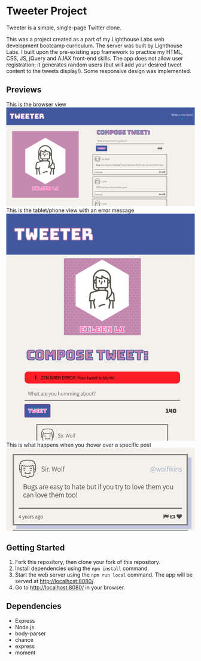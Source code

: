# Tweeter Project

Tweeter is a simple, single-page Twitter clone.

This was a project created as a part of my Lighthouse Labs web development bootcamp curriculum. The server was built by Lighthouse Labs. I built upon the pre-existing app framework to practice my HTML, CSS, JS, jQuery and AJAX front-end skills. The app does not allow user registration; it generates random users (but will add your desired tweet content to the tweets display!). Some responsive design was implemented.

## Previews

This is the browser view
<img src="https://github.com/eileenlimur/tweeter/blob/master/public/images/browser-view.png" alt="browser view" width="600px">
This is the tablet/phone view with an error message
<img src="https://github.com/eileenlimur/tweeter/blob/master/public/images/skinny-browser-error-message.png" alt="skinny browser view with error message" width="600px">
This is what happens when you :hover over a specific post
<img src="https://github.com/eileenlimur/tweeter/blob/master/public/images/hover-post.png" alt="hover view for a tweet" width="600px">

## Getting Started

1. Fork this repository, then clone your fork of this repository.
2. Install dependencies using the `npm install` command.
3. Start the web server using the `npm run local` command. The app will be served at <http://localhost:8080/>.
4. Go to <http://localhost:8080/> in your browser.

## Dependencies

- Express
- Node.js
- body-parser
- chance
- express
- moment
